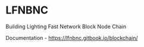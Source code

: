 # LFNBNC

Building Lighting Fast Network Block Node Chain


Documentation - https://lfnbnc.gitbook.io/blockchain/
